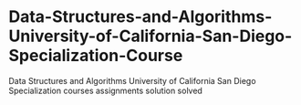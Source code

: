 # Data-Structures-and-Algorithms-University-of-California-San-Diego-Specialization-Course
Data Structures and Algorithms University of California San Diego Specialization courses assignments solution solved 
